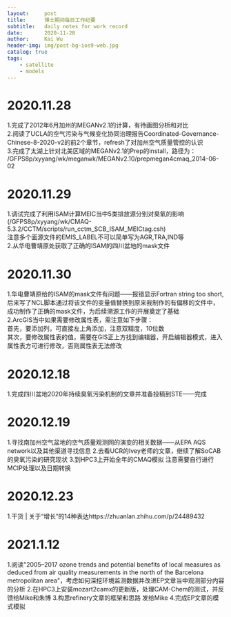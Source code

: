 ```yaml
---
layout:     post
title:      博士期间每日工作纪要
subtitle:   daily notes for work record
date:       2020-11-28
author:     Kai Wu
header-img: img/post-bg-ios9-web.jpg
catalog: true
tags:
    - satellite
    - models
---
```


# 2020.11.28
1.完成了2012年6月加州的MEGANv2.1的计算，有待画图分析和对比  
2.阅读了UCLA的空气污染与气候变化协同治理报告Coordinated-Governance-Chinese-8-2020-v2的前2个章节，refresh了对加州空气质量管控的认识  
3.完成了太湖上针对北美区域的MEGANv2.1的Prep的install，路径为：
/GFPS8p/xyyang/wk/meganwk/MEGANv2.10/prepmegan4cmaq_2014-06-02

# 2020.11.29
1.调试完成了利用ISAM计算MEIC当中5类排放源分别对臭氧的影响  
(/GFPS8p/xyyang/wk/CMAQ-5.3.2/CCTM/scripts/run_cctm_SCB_ISAM_MEICtag.csh)  
注意多个面源文件的EMIS_LABEL不可以简单写为AGR,TRA,IND等  
2.从华电曹靖原处获取了正确的ISAM的四川盆地的mask文件  

# 2020.11.30
1.华电曹靖原给的ISAM的mask文件有问题——报错显示Fortran string too short,后来写了NCL脚本通过将该文件的变量值替换到原来我制作的有偏移的文件中，成功制作了正确的mask文件，为后续溯源工作的开展奠定了基础  
2.ArcGIS当中如果需要修改属性表，需注意如下步骤：  
首先，要添加列，可直接左上角添加，注意双精度，10位数  
其次，要修改属性表的值，需要在GIS正上方找到编辑器，开启编辑器模式，进入属性表方可进行修改，否则属性表无法修改  

# 2020.12.18
1.完成四川盆地2020年持续臭氧污染机制的文章并准备投稿到STE——完成 

# 2020.12.19
1.寻找南加州空气盆地的空气质量观测网的演变的相关数据——从EPA AQS network以及其他渠道寻找信息 
2.去看UCR的Ivey老师的文章，继续了解SoCAB的臭氧污染的研究现状 
3.到HPC3上开始全年的CMAQ模拟 注意需要自行进行MCIP处理以及日期转换 

# 2020.12.23
1.干货 | 关于“增长”的14种表达https://zhuanlan.zhihu.com/p/24489432 

# 2021.1.12
1.阅读"2005–2017 ozone trends and potential benefits of local measures as deduced from air quality measurements in the north of the Barcelona metropolitan area"，考虑如何深挖环境监测数据并改进EP文章当中观测部分内容的分析
2.在HPC3上安装mozart2camx的更新版，处理CAM-Chem的测试，并反馈给Mike和朱博
3.构思refinery文章的框架和思路  发给Mike
4.完成EP文章的模式模拟